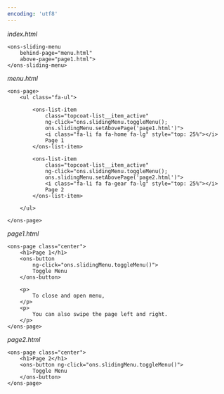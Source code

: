 ```yaml
---
encoding: 'utf8'
---
```


*index.html*

    <ons-sliding-menu 
        behind-page="menu.html" 
        above-page="page1.html">
    </ons-sliding-menu>


*menu.html*

    <ons-page>
        <ul class="fa-ul">

            <ons-list-item 
                class="topcoat-list__item_active"
                ng-click="ons.slidingMenu.toggleMenu(); 
                ons.slidingMenu.setAbovePage('page1.html')">
                <i class="fa-li fa fa-home fa-lg" style="top: 25%"></i>
                Page 1
            </ons-list-item>

            <ons-list-item 
                class="topcoat-list__item_active"
                ng-click="ons.slidingMenu.toggleMenu(); 
                ons.slidingMenu.setAbovePage('page2.html')">
                <i class="fa-li fa fa-gear fa-lg" style="top: 25%"></i>
                Page 2
            </ons-list-item>

        </ul>

    </ons-page>


*page1.html*

    <ons-page class="center">
        <h1>Page 1</h1>
        <ons-button 
            ng-click="ons.slidingMenu.toggleMenu()">
            Toggle Menu
        </ons-button>
        
        <p>
            To close and open menu,
        </p>
        <p>
            You can also swipe the page left and right.
        </p>
    </ons-page>


*page2.html*

    <ons-page class="center">
        <h1>Page 2</h1>
        <ons-button ng-click="ons.slidingMenu.toggleMenu()">
            Toggle Menu
        </ons-button>   
    </ons-page>
